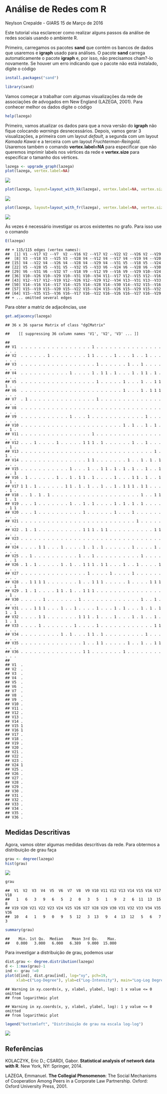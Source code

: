Análise de Redes com R
================
Neylson Crepalde - GIARS
15 de Março de 2016

Este tutorial visa esclarecer como realizar alguns passos da análise de redes sociais usando o ambiente R.

Primeiro, carregamos os pacotes **sand** que contém os bancos de dados que usaremos e **igraph** usado para análises. O pacote **sand** carrega automaticamente o pacote **igraph** e, por isso, não precisamos cham?-lo novamente. Se houver um erro indicando que o pacote não está instalado, digite o código

``` r
install.packages("sand")
```

``` r
library(sand)
```

Vamos começar a trabalhar com algumas visualizações da rede de associações de advogados em New England (LAZEGA, 2001). Para conhecer melhor os dados digite o código

``` r
help(lazega)
```

Primeiro, vamos atualizar os dados para que a nova versão do **igraph** não fique colocando *warnings* desnecessários. Depois, vamos gerar 3 visualizações, a primeira com um layout *default*, a segunda com um layout *Kamada Kawai* e a terceira com um layout *Fruchterman-Reingold*. Usaremos também o comando **vertex.label=NA** para especificar que não queremos imprimir labels nos vértices da rede e **vertex.size** para especificar o tamanho dos vértices.

``` r
lazega <- upgrade_graph(lazega)
plot(lazega, vertex.label=NA)
```

![](analise_de_redes_com_r_markdown_files/figure-markdown_github/unnamed-chunk-4-1.png)

``` r
plot(lazega, layout=layout_with_kk(lazega), vertex.label=NA, vertex.size=10)
```

![](analise_de_redes_com_r_markdown_files/figure-markdown_github/unnamed-chunk-4-2.png)

``` r
plot(lazega, layout=layout_with_fr(lazega), vertex.label=NA, vertex.size=8)
```

![](analise_de_redes_com_r_markdown_files/figure-markdown_github/unnamed-chunk-4-3.png)

Às vezes é necessário investigar os arcos existentes no grafo. Para isso use o comando

``` r
E(lazega)
```

    ## + 115/115 edges (vertex names):
    ##  [1] V1 --V17 V2 --V7  V2 --V16 V2 --V17 V2 --V22 V2 --V26 V2 --V29
    ##  [8] V3 --V18 V3 --V25 V3 --V28 V4 --V12 V4 --V17 V4 --V19 V4 --V20
    ## [15] V4 --V22 V4 --V26 V4 --V28 V4 --V29 V4 --V31 V5 --V18 V5 --V24
    ## [22] V5 --V28 V5 --V31 V5 --V32 V5 --V33 V6 --V24 V6 --V28 V6 --V30
    ## [29] V6 --V31 V6 --V32 V7 --V18 V9 --V12 V9 --V16 V9 --V29 V10--V24
    ## [36] V10--V26 V10--V29 V10--V31 V10--V34 V11--V17 V12--V15 V12--V16
    ## [43] V12--V17 V12--V19 V12--V26 V12--V29 V12--V34 V13--V31 V13--V33
    ## [50] V14--V16 V14--V17 V14--V25 V14--V28 V14--V30 V14--V32 V15--V16
    ## [57] V15--V19 V15--V20 V15--V22 V15--V24 V15--V26 V15--V29 V15--V32
    ## [64] V15--V35 V15--V36 V16--V17 V16--V22 V16--V26 V16--V27 V16--V29
    ## + ... omitted several edges

Para obter a matriz de adjacências, use

``` r
get.adjacency(lazega)
```

    ## 36 x 36 sparse Matrix of class "dgCMatrix"

    ##    [[ suppressing 36 column names 'V1', 'V2', 'V3' ... ]]

    ##                                                                          
    ## V1  . . . . . . . . . . . . . . . . 1 . . . . . . . . . . . . . . . . . .
    ## V2  . . . . . . 1 . . . . . . . . 1 1 . . . . 1 . . . 1 . . 1 . . . . . .
    ## V3  . . . . . . . . . . . . . . . . . 1 . . . . . . 1 . . 1 . . . . . . .
    ## V4  . . . . . . . . . . . 1 . . . . 1 . 1 1 . 1 . . . 1 . 1 1 . 1 . . . .
    ## V5  . . . . . . . . . . . . . . . . . 1 . . . . . 1 . . . 1 . . 1 1 1 . .
    ## V6  . . . . . . . . . . . . . . . . . . . . . . . 1 . . . 1 . 1 1 1 . . .
    ## V7  . 1 . . . . . . . . . . . . . . . 1 . . . . . . . . . . . . . . . . .
    ## V8  . . . . . . . . . . . . . . . . . . . . . . . . . . . . . . . . . . .
    ## V9  . . . . . . . . . . . 1 . . . 1 . . . . . . . . . . . . 1 . . . . . .
    ## V10 . . . . . . . . . . . . . . . . . . . . . . . 1 . 1 . . 1 . 1 . . 1 .
    ## V11 . . . . . . . . . . . . . . . . 1 . . . . . . . . . . . . . . . . . .
    ## V12 . . . 1 . . . . 1 . . . . . 1 1 1 . 1 . . . . . . 1 . . 1 . . . . 1 .
    ## V13 . . . . . . . . . . . . . . . . . . . . . . . . . . . . . . 1 . 1 . .
    ## V14 . . . . . . . . . . . . . . . 1 1 . . . . . . . 1 . . 1 . 1 . 1 . . .
    ## V15 . . . . . . . . . . . 1 . . . 1 . . 1 1 . 1 . 1 . 1 . . 1 . . 1 . . 1
    ## V16 . 1 . . . . . . 1 . . 1 . 1 1 . 1 . . . . 1 . . . 1 1 . 1 . . 1 . 1 .
    ## V17 1 1 . 1 . . . . . . 1 1 . 1 . 1 . . 1 . . 1 . 1 1 1 . 1 1 . . . . 1 .
    ## V18 . . 1 . 1 . 1 . . . . . . . . . . . . . . . . . . . . 1 . . 1 1 1 . 1
    ## V19 . . . 1 . . . . . . . 1 . . 1 . 1 . . . . 1 . 1 . 1 . 1 . . . . . 1 1
    ## V20 . . . 1 . . . . . . . . . . 1 . . . . . . 1 . . . 1 . . . . . . . . .
    ## V21 . . . . . . . . . . . . . . . . . . . . . . . . . . 1 . . . . . . . .
    ## V22 . 1 . 1 . . . . . . . . . . 1 1 1 . 1 1 . . . . . . . . . . 1 1 . . .
    ## V23 . . . . . . . . . . . . . . . . . . . . . . . . . . . . . . . . . . .
    ## V24 . . . . 1 1 . . . 1 . . . . 1 . 1 . 1 . . . . . . 1 . . . . 1 . . . .
    ## V25 . . 1 . . . . . . . . . . 1 . . 1 . . . . . . . . . . 1 . . . . . . 1
    ## V26 . 1 . 1 . . . . . 1 . 1 . . 1 1 1 . 1 1 . . . 1 . . 1 . . . . 1 . . .
    ## V27 . . . . . . . . . . . . . . . 1 . . . . 1 . . . . 1 . . . . . . . . .
    ## V28 . . 1 1 1 1 . . . . . . . 1 . . 1 1 1 . . . . . 1 . . . . 1 1 1 . . 1
    ## V29 . 1 . 1 . . . . 1 1 . 1 . . 1 1 1 . . . . . . . . . . . . . . . . 1 .
    ## V30 . . . . . 1 . . . . . . . 1 . . . . . . . . . . . . . 1 . . 1 . . . .
    ## V31 . . . 1 1 1 . . . 1 . . 1 . . . . 1 . . . 1 . 1 . . . 1 . 1 . 1 1 . 1
    ## V32 . . . . 1 1 . . . . . . . 1 1 1 . 1 . . . 1 . . . 1 . 1 . . 1 . 1 . 1
    ## V33 . . . . 1 . . . . . . . 1 . . . . 1 . . . . . . . . . . . . 1 1 . . .
    ## V34 . . . . . . . . . 1 . 1 . . . 1 1 . 1 . . . . . . . . . 1 . . . . . .
    ## V35 . . . . . . . . . . . . . . 1 . . 1 1 . . . . . 1 . . 1 . . 1 1 . . .
    ## V36 . . . . . . . . . . . . . . 1 1 . . . . . . . 1 . . . . . . . . . . .
    ##      
    ## V1  .
    ## V2  .
    ## V3  .
    ## V4  .
    ## V5  .
    ## V6  .
    ## V7  .
    ## V8  .
    ## V9  .
    ## V10 .
    ## V11 .
    ## V12 .
    ## V13 .
    ## V14 .
    ## V15 1
    ## V16 1
    ## V17 .
    ## V18 .
    ## V19 .
    ## V20 .
    ## V21 .
    ## V22 .
    ## V23 .
    ## V24 1
    ## V25 .
    ## V26 .
    ## V27 .
    ## V28 .
    ## V29 .
    ## V30 .
    ## V31 .
    ## V32 .
    ## V33 .
    ## V34 .
    ## V35 .
    ## V36 .

Medidas Descritivas
-------------------

Agora, vamos obter algumas medidas descritivas da rede. Para obtermos a distribuição de grau faça

``` r
grau <- degree(lazega)
hist(grau)
```

![](analise_de_redes_com_r_markdown_files/figure-markdown_github/unnamed-chunk-7-1.png)

``` r
grau
```

    ##  V1  V2  V3  V4  V5  V6  V7  V8  V9 V10 V11 V12 V13 V14 V15 V16 V17 V18 
    ##   1   6   3   9   6   5   2   0   3   5   1   9   2   6  11  13  15   8 
    ## V19 V20 V21 V22 V23 V24 V25 V26 V27 V28 V29 V30 V31 V32 V33 V34 V35 V36 
    ##  10   4   1   9   0   9   5  12   3  13   9   4  13  12   5   6   7   3

``` r
summary(grau)
```

    ##    Min. 1st Qu.  Median    Mean 3rd Qu.    Max. 
    ##   0.000   3.000   6.000   6.389   9.000  15.000

Para investigar a distribuição de grau, podemos usar

``` r
dist.grau <- degree.distribution(lazega)
d <- 1:max(grau)-1
ind <- grau !=0
plot(d[ind], dist.grau[ind], log="xy", pch=19,
     xlab=c("Log-Degree"), ylab=c("Log-Intensity"), main="Log-Log Degree Distribution")
```

    ## Warning in xy.coords(x, y, xlabel, ylabel, log): 1 x value <= 0 omitted
    ## from logarithmic plot

    ## Warning in xy.coords(x, y, xlabel, ylabel, log): 1 y value <= 0 omitted
    ## from logarithmic plot

``` r
legend("bottomleft", "Distribuição de grau na escala log-log")
```

![](analise_de_redes_com_r_markdown_files/figure-markdown_github/unnamed-chunk-8-1.png)

Referências
-----------

KOLACZYK, Eric D.; CSARDI, Gabor. **Statistical analysis of network data with R**. New York, NY: Springer, 2014.

LAZEGA, Emmanuel. **The Collegial Phenomenon**: The Social Mechanisms of Cooperation Among Peers in a Corporate Law Partnership. Oxford: Oxford University Press, 2001.
